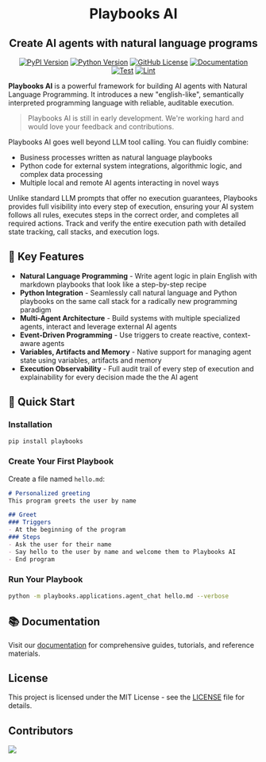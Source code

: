 <div align="center">
  <h1 align="center">Playbooks AI</h1>
  <h2 align="center">Create AI agents with natural language programs</h2>
</div>

<div align="center">
   <a href="https://pypi.org/project/playbooks/">
      <img src="https://img.shields.io/pypi/v/playbooks?logo=pypi&style=plastic&color=blue" alt="PyPI Version"/></a>
   <a href="https://www.python.org/">
      <img src="https://img.shields.io/badge/Python-3.10-blue?style=plastic&logo=python" alt="Python Version"></a>
   <a href="https://github.com/playbooks-ai/playbooks/blob/master/LICENSE">
      <img src="https://img.shields.io/github/license/playbooks-ai/playbooks?logo=github&style=plastic&color=green" alt="GitHub License"></a>   
   <a href="https://playbooks-ai.github.io/playbooks-docs/">
      <img src="https://img.shields.io/badge/Docs-GitHub-blue?logo=github&style=plastic&color=green" alt="Documentation"></a>
   <br>
   <a href="https://github.com/playbooks-ai/playbooks/actions/workflows/test.yml">
      <img src="https://github.com/playbooks-ai/playbooks/actions/workflows/test.yml/badge.svg", alt="Test"></a>
   <a href="https://github.com/playbooks-ai/playbooks/actions/workflows/lint.yml">
      <img src="https://github.com/playbooks-ai/playbooks/actions/workflows/lint.yml/badge.svg", alt="Lint"></a>
   <!-- <a href="https://runplaybooks.ai/">
      <img src="https://img.shields.io/badge/Homepage-runplaybooks.ai-red?style=plastic&logo=google-chrome" alt="Homepage"></a> -->
</div>

**Playbooks AI** is a powerful framework for building AI agents with Natural Language Programming. It introduces a new "english-like", semantically interpreted programming language with reliable, auditable execution.

>Playbooks AI is still in early development. We're working hard and would love your feedback and contributions.

Playbooks AI goes well beyond LLM tool calling. You can fluidly combine: 

- Business processes written as natural language playbooks
- Python code for external system integrations, algorithmic logic, and complex data processing
- Multiple local and remote AI agents interacting in novel ways

Unlike standard LLM prompts that offer no execution guarantees, Playbooks provides full visibility into every step of execution, ensuring your AI system follows all rules, executes steps in the correct order, and completes all required actions. Track and verify the entire execution path with detailed state tracking, call stacks, and execution logs.

## 🚀 Key Features
- **Natural Language Programming** - Write agent logic in plain English with markdown playbooks that look like a step-by-step recipe
- **Python Integration** - Seamlessly call natural language and Python playbooks on the same call stack for a radically new programming paradigm
- **Multi-Agent Architecture** - Build systems with multiple specialized agents, interact and leverage external AI agents
- **Event-Driven Programming** - Use triggers to create reactive, context-aware agents
- **Variables, Artifacts and Memory** - Native support for managing agent state using variables, artifacts and memory
- **Execution Observability** - Full audit trail of every step of execution and explainability for every decision made the the AI agent


## 🏁 Quick Start

### Installation

```bash
pip install playbooks
```

### Create Your First Playbook

Create a file named `hello.md`:

```markdown
# Personalized greeting
This program greets the user by name

## Greet
### Triggers
- At the beginning of the program
### Steps
- Ask the user for their name
- Say hello to the user by name and welcome them to Playbooks AI
- End program
```

### Run Your Playbook

```bash
python -m playbooks.applications.agent_chat hello.md --verbose
```

## 📚 Documentation

Visit our [documentation](https://playbooks-ai.github.io/playbooks-docs/) for comprehensive guides, tutorials, and reference materials.

## License

This project is licensed under the MIT License - see the [LICENSE](LICENSE) file for details.

## Contributors

<!-- ALL-CONTRIBUTORS-LIST:START - Do not remove or modify this section -->
<!-- prettier-ignore-start -->
<!-- markdownlint-disable -->
<!-- markdownlint-restore -->
<!-- prettier-ignore-end -->
<!-- ALL-CONTRIBUTORS-LIST:END -->
<a href="https://github.com/playbooks-ai/playbooks/graphs/contributors">
  <img src="https://contrib.rocks/image?repo=playbooks-ai/playbooks" />
</a>
